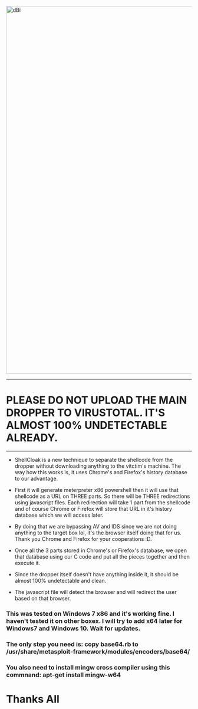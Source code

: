 <img width="998" alt="dBi" src="https://github.com/nixpal/shellcloak/blob/master/shellcloak.png">
                                          
----------------------------------------------------------------------------------------------
# PLEASE DO NOT UPLOAD THE MAIN DROPPER TO VIRUSTOTAL. IT'S ALMOST 100% UNDETECTABLE ALREADY.
----------------------------------------------------------------------------------------------

- ShellCloak is a new technique to separate the shellcode from the dropper without downloading anything to the vitctim's machine. The way how this works is, it uses Chrome's and Firefox's history database to our advantage.

- First it will generate meterpreter x86 powershell then it will use that shellcode as a URL on THREE parts. So there will be THREE redirections using javascript files. Each redirection will take 1 part from the shellcode and of course Chrome or Firefox will store that URL in it's history database which we will access later.

- By doing that we are bypassing AV and IDS since we are not doing anything to the target box lol, it's the browser itself doing that for us. Thank you Chrome and Firefox for your cooperations :D.

- Once all the 3 parts stored in Chrome's or Firefox's database, we open that database using our C code and put all the pieces together and then execute it.

- Since the dropper itself doesn't have anything inside it, it should be almost 100% undetectable and clean.

- The javascript file will detect the browser and will redirect the user based on that browser.

### This was tested on Windows 7 x86 and it's working fine. I haven't tested it on other boxex. I will try to add x64 later for Windows7 and Windows 10. Wait for updates.



### The only step you need is: copy base64.rb to /usr/share/metasploit-framework/modules/encoders/base64/
### You also need to install mingw cross compiler using this commnand: apt-get install mingw-w64

# Thanks All

